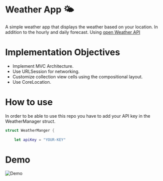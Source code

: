 # Weather App 🌤️
A simple weather app that displays the weather based on your location. In addition to the hourly and daily forecast. 
Using  [open Weather API](https://openweathermap.org/api/one-call-3)

# Implementation Objectives
- Implement MVC Architecture.
- Use URLSession for networking.
- Customize collection view cells using the compositional layout.
- Use CoreLocation.

# How to use 
In order to be able to use this repo you have to add your API key in the WeatherManager struct.
```swift
struct WeatherManger {
    
    let apiKey = "YOUR-KEY"
```
# Demo
![Demo](https://s3.gifyu.com/images/ezgif-5-629469242e.gif)

